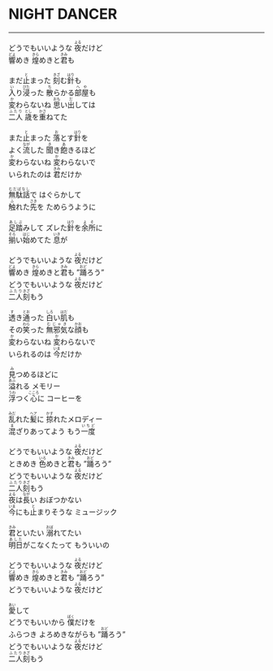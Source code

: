 # NIGHT DANCER
---
<lyric>
どうでもいいような <ruby>夜<rt>よる</rt></ruby>だけど<br/>
<ruby>響<rt>どよ</rt></ruby>めき <ruby>煌<rt>きら</rt></ruby>めきと<ruby>君<rt>きみ</rt></ruby>も<br/>
<br/>
まだ<ruby>止<rt>と</rt></ruby>まった <ruby>刻<rt>きざ</rt></ruby>む<ruby>針<rt>はり</rt></ruby>も<br/>
<ruby>入<rt>い</rt></ruby>り<ruby>浸<rt>びた</rt></ruby>った <ruby>散<rt>ち</rt></ruby>らかる<ruby>部屋<rt>へや</rt></ruby>も<br/>
<ruby>変<rt>か</rt></ruby>わらないね <ruby>思<rt>おも</rt></ruby>い<ruby>出<rt>だ</rt></ruby>しては<br/>
<ruby>二人<rt>ふたり</rt></ruby> <ruby>歳<rt>とし</rt></ruby>を<ruby>重<rt>かさ</rt></ruby>ねてた<br/>
<br/>
また<ruby>止<rt>と</rt></ruby>まった <ruby>落<rt>お</rt></ruby>とす<ruby>針<rt>はり</rt></ruby>を<br/>
よく<ruby>流<rt>なが</rt></ruby>した <ruby>聞<rt>き</rt></ruby>き<ruby>飽<rt>あ</rt></ruby>きるほど<br/>
<ruby>変<rt>か</rt></ruby>わらないね <ruby>変<rt>か</rt></ruby>わらないで<br/>
いられたのは <ruby>君<rt>きみ</rt></ruby>だけか<br/>
<br/>
<ruby>無駄話<rt>むだばなし</rt></ruby>で はぐらかして<br/>
<ruby>触<rt>ふ</rt></ruby>れた<ruby>先<rt>さき</rt></ruby>を ためらうように<br/>
<br/>
<ruby>足踏<rt>あしぶ</rt></ruby>みして ズレた<ruby>針<rt>はり</rt></ruby>を<ruby>余所<rt>よそ</rt></ruby>に<br/>
<ruby>揃<rt>そろ</rt></ruby>い<ruby>始<rt>はじ</rt></ruby>めてた <ruby>息<rt>いき</rt></ruby>が<br/>
<br/>
どうでもいいような <ruby>夜<rt>よる</rt></ruby>だけど<br/>
<ruby>響<rt>どよ</rt></ruby>めき <ruby>煌<rt>きら</rt></ruby>めきと<ruby>君<rt>きみ</rt></ruby>も ”<ruby>踊<rt>おど</rt></ruby>ろう”<br/>
どうでもいいような <ruby>夜<rt>よる</rt></ruby>だけど<br/>
<ruby>二人<rt>ふたり</rt></ruby><ruby>刻<rt>きざ</rt></ruby>もう<br/>
<br/>
<ruby>透<rt>す</rt></ruby>き<ruby>通<rt>とお</rt></ruby>った <ruby>白<rt>しろ</rt></ruby>い<ruby>肌<rt>はだ</rt></ruby>も<br/>
その<ruby>笑<rt>わら</rt></ruby>った <ruby>無邪気<rt>むじゃき</rt></ruby>な<ruby>顔<rt>かお</rt></ruby>も<br/>
<ruby>変<rt>か</rt></ruby>わらないね <ruby>変<rt>か</rt></ruby>わらないで<br/>
いられるのは <ruby>今<rt>いま</rt></ruby>だけか<br/>
<br/>
<ruby>見<rt>み</rt></ruby>つめるほどに<br/>
<ruby>溢<rt>あふ</rt></ruby>れる メモリー<br/>
<ruby>浮<rt>うわ</rt></ruby>つく<ruby>心<rt>こころ</rt></ruby>に コーヒーを<br/>
<br/>
<ruby>乱<rt>みだ</rt></ruby>れた<ruby>髪<rt>ヘア</rt></ruby>に <ruby>掠<rt>かす</rt></ruby>れたメロディー<br/>
<ruby>混<rt>ま</rt></ruby>ざりあってよう もう<ruby>一度<rt>いちど</rt></ruby><br/>
<br/>
どうでもいいような <ruby>夜<rt>よる</rt></ruby>だけど<br/>
ときめき <ruby>色<rt>いろ</rt></ruby>めきと<ruby>君<rt>きみ</rt></ruby>も ”<ruby>踊<rt>おど</rt></ruby>ろう”<br/>
どうでもいいような <ruby>夜<rt>よる</rt></ruby>だけど<br/>
<ruby>二人<rt>ふたり</rt></ruby><ruby>刻<rt>きざ</rt></ruby>もう<br/>
<ruby>夜<rt>よる</rt></ruby>は<ruby>長<rt>なが</rt></ruby>い おぼつかない<br/>
<ruby>今<rt>いま</rt></ruby>にも<ruby>止<rt>と</rt></ruby>まりそうな ミュージック<br/>
<br/>
<ruby>君<rt>きみ</rt></ruby>といたい <ruby>溺<rt>おぼ</rt></ruby>れてたい<br/>
<ruby>明日<rt>あした</rt></ruby>がこなくたって もういいの<br/>
<br/>
どうでもいいような <ruby>夜<rt>よる</rt></ruby>だけど<br/>
<ruby>響<rt>どよ</rt></ruby>めき <ruby>煌<rt>きら</rt></ruby>めきと<ruby>君<rt>きみ</rt></ruby>も ”<ruby>踊<rt>おど</rt></ruby>ろう”<br/>
どうでもいいような <ruby>夜<rt>よる</rt></ruby>だけど<br/>
<br/>
<ruby>愛<rt>あい</rt></ruby>して<br/>
どうでもいいから <ruby>僕<rt>ぼく</rt></ruby>だけを<br/>
ふらつき よろめきながらも ”<ruby>踊<rt>おど</rt></ruby>ろう”<br/>
どうでもいいような <ruby>夜<rt>よる</rt></ruby>だけど<br/>
<ruby>二人<rt>ふたり</rt></ruby><ruby>刻<rt>きざ</rt></ruby>もう<br/>
</lyric>
